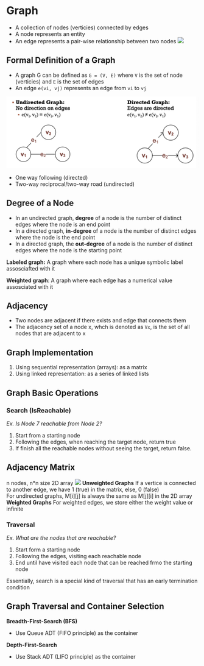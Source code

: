 # Graph
- A collection of nodes (verticies) connected by edges
- A node represents an entity
- An edge represents a pair-wise relationship between two nodes
![](/images/basic-graph.png)

## Formal Definition of a Graph
- A graph G can be defined as `G = (V, E)` where `V` is the set of node (verticies) and `E` is the set of edges
- An edge `e(vi, vj)` represents an edge from `vi` to `vj`

![](images/undirected-vs-directed-graph.png)
- One way following (directed)
- Two-way reciprocal/two-way road (undirected)

## Degree of a Node
- In an undirected graph, **degree** of a node is the number of distinct edges where the node is an end point
- In a directed graph, **in-degree** of a node is the number of distinct edges where the node is the end point
- In a directed graph, the **out-degree** of a node is the number of distinct edges where the node is the starting point

**Labeled graph:** A graph where each node has a unique symbolic label assosciafted with it

**Weighted graph**: A graph where each edge has a numerical value assosciated with it

## Adjacency
- Two nodes are adjacent if there exists and edge that connects them
- The adjacency set of a node x, whch is denoted as `Vx`, is the set of all nodes that are adjacent to x

## Graph Implementation
1. Using sequential representation (arrays): as a matrix
2. Using linked representation: as a series of linked lists 

## Graph Basic Operations
### Search (IsReachable)
*Ex. Is Node 7 reachable from Node 2?*
1. Start from a starting node
2. Following the edges, when reaching the target node, return true
3. If finish all the reachable nodes without seeing the target, return false.

## Adjacency Matrix
n nodes, n*n size 2D array 
![](images/adjacency-matrix-diagram.png)
**Unweighted Graphs**
If a vertice is connected to another edge, we have 1 (true) in the matrix, else, 0 (false)<br/>
For undirected graphs, M[i][j] is always the same as M[j][i] in the 2D array 
**Weighted Graphs** 
For weighted edges, we store either the weight value or infinite 

### Traversal
*Ex. What are the nodes that are reachable?*
1. Start form a starting node
2. Following the edges, visiting each reachable node
3. End until have visited each node that can be reached frmo the starting node

Essentially, search is a special kind of traversal that has an early termination condition

## Graph Traversal and Container Selection
**Breadth-First-Search (BFS)**
- Use Queue ADT (FIFO principle) as the container

**Depth-First-Search**
- Use Stack ADT (LIFO principle) as the container